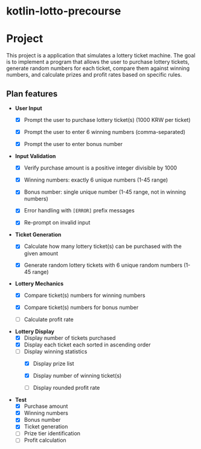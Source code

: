 # kotlin-lotto-precourse

# Project
This project is a application that simulates a lottery ticket machine. The goal is to implement a program that allows the user to purchase lottery tickets, generate random numbers for each ticket, compare them against winning numbers, and calculate prizes and profit rates based on specific rules.


## Plan features

- **User Input**
    - [x] Prompt the user to purchase lottery ticket(s) (1000 KRW per ticket)
    - [x] Prompt the user to enter 6 winning numbers (comma-separated)
    - [x] Prompt the user to enter bonus number


- **Input Validation**
    - [x] Verify purchase amount is a positive integer divisible by 1000
    - [x] Winning numbers: exactly 6 unique numbers (1-45 range)
    - [x] Bonus number: single unique number (1-45 range, not in winning numbers)
    - [x] Error handling with `[ERROR]` prefix messages
    - [x] Re-prompt on invalid input


- **Ticket Generation**
    - [x] Calculate how many lottery ticket(s) can be purchased with the given amount
    - [x] Generate random lottery tickets with 6 unique random numbers (1-45 range)


- **Lottery Mechanics**
    - [x] Compare ticket(s) numbers for winning numbers
    - [x] Compare ticket(s) numbers for bonus number
    - [ ] Calculate profit rate


- **Lottery Display**
    - [x] Display number of tickets purchased
    - [x] Display each ticket each sorted in ascending order
    - [ ] Display winning statistics
        - [x] Display prize list
        - [x] Display number of winning ticket(s)
        - [ ] Display rounded profit rate


- **Test**
    - [x] Purchase amount
    - [x] Winning numbers
    - [x] Bonus number
    - [x] Ticket generation
    - [ ] Prize tier identification
    - [ ] Profit calculation